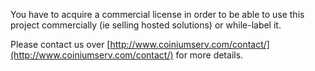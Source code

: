 You have to acquire a commercial license in order to be able to use this project commercially (ie selling hosted solutions) or while-label it.

Please contact us over [http://www.coiniumserv.com/contact/](http://www.coiniumserv.com/contact/) for more details.
